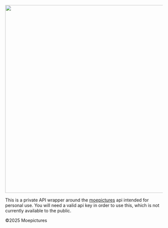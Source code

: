 <div align="left">
  <p>
    <img src="https://i.imgur.com/DGvZWgB.png" width="600"/>
  </p>
</div>

This is a private API wrapper around the [moepictures](https://moepictures.net/) api intended for personal use. 
You will need a valid api key in order to use this, which is not currently available to the public.

©2025 Moepictures
